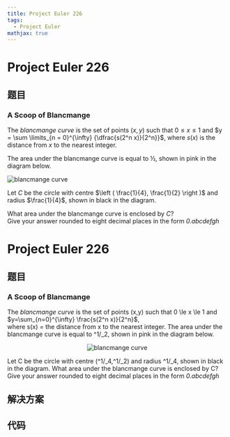 ```yaml
---
title: Project Euler 226
tags:
  - Project Euler
mathjax: true
---
```

<escape><!-- more --></escape>
    
# Project Euler 226
## 题目
### A Scoop of Blancmange

The <i>blancmange curve</i> is the set of points $(x, y)$ such that $0 \le x \le 1$ and $y = \sum \limits_{n = 0}^{\infty} {\dfrac{s(2^n x)}{2^n}}$, where $s(x)$ is the distance from $x$ to the nearest integer.

The area under the blancmange curve is equal to ½, shown in pink in the diagram below.

<div class="center">
<img src="project/images/p226_scoop2.gif" class="dark_img" alt="blancmange curve" /></div>

Let <var>C</var> be the circle with centre $\left ( \frac{1}{4}, \frac{1}{2} \right )$ and radius $\frac{1}{4}$, shown in black in the diagram.

What area under the blancmange curve is enclosed by <var>C</var>?<br />Give your answer rounded to eight decimal places in the form <i>0.abcdefgh</i>



# Project Euler 226
## 题目
### A Scoop of Blancmange

The <i>blancmange curve</i> is the set of points (x,y) such that 0 \le x \le 1 and $y=\sum_{n=0}^{\infty} \frac{s(2^n x)}{2^n}$,<br>where s(x) = the distance from x to the nearest integer.
The area under the blancmange curve is equal to ^1/_2, shown in pink in the diagram below.
<center><img src="https://projecteuler.net/project/images/p226_scoop2.gif" alt="blancmange curve"></center>

Let C be the circle with centre (^1/_4,^1/_2) and radius ^1/_4, shown in black in the diagram.
What area under the blancmange curve is enclosed by C?<br>Give your answer rounded to eight decimal places in the form <i>0.abcdefgh</i>


## 解决方案


## 代码


